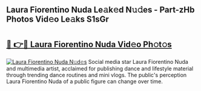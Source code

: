 ## Laura Fiorentino Nuda Le𝚊k𝚎d N𝚞𝚍es - Part-zHb Photos Vid𝚎o Le𝚊ks S1sGr

# <h2><a href="http://fbd4mna.evod.top/?m=Laura+Fiorentino+Nuda">🔗 👉🔴 Laura Fiorentino Nuda Vid𝚎o Ph𝚘t𝚘s</a></h2>

[![Laura Fiorentino Nuda N𝚞d𝚎s](https://i.imgur.com/8V9OHl7.gif)](http://fbd4mna.evod.top/?m=Laura+Fiorentino+Nuda)
Social media star Laura Fiorentino Nuda and multimedia artist, acclaimed for publishing dance and lifestyle material through trending dance routines and mini vlogs. The public's perception Laura Fiorentino Nuda of a public figure can change over time. 
